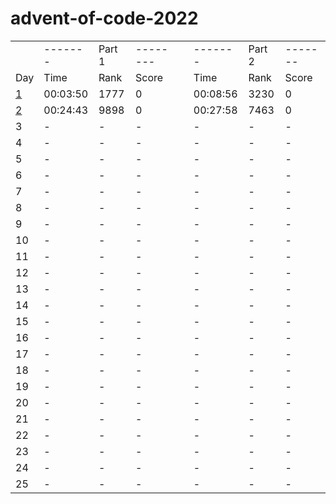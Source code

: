 # advent-of-code-2022
<table>
    <tr>
        <td></td>
        <td>-------</td>
        <td>Part 1</td>
        <td>--------</td>
        <td></td>
        <td>-------</td>
        <td>Part 2</td>
        <td>-------</td>
    </tr>
    <tr>
        <td>Day</td>
        <td>Time</td>
        <td>Rank</td>
        <td>Score</td>
        <td></td>
        <td>Time</td>
        <td>Rank</td>
        <td>Score</td>
    </tr>
    <tr>
        <td><a href="https://github.com/31b4/advent-of-code-2022/blob/main/day01/main.py">1</a></td>
        <td>00:03:50 </td>
        <td>1777</td>
        <td>0</td>
        <td></td>
        <td>00:08:56</td>
        <td>3230</td>
        <td>0</td>
    </tr>
    <tr>
        <td><a href="https://github.com/31b4/advent-of-code-2022/blob/main/day02/main.py">2</a></td>
        <td>00:24:43</td>
        <td>9898</td>
        <td>0</td>
        <td></td>
        <td>00:27:58</td>
        <td>7463</td>
        <td>0</td>
    </tr>
    <tr>
        <td>3</td>
        <td>-</td>
        <td>-</td>
        <td>-</td>
        <td></td>
        <td>-</td>
        <td>-</td>
        <td>-</td>
    </tr>
    <tr>
        <td>4</td>
        <td>-</td>
        <td>-</td>
        <td>-</td>
        <td></td>
        <td>-</td>
        <td>-</td>
        <td>-</td>
    </tr>
    <tr>
        <td>5</td>
        <td>-</td>
        <td>-</td>
        <td>-</td>
        <td></td>
        <td>-</td>
        <td>-</td>
        <td>-</td>
    </tr>
    <tr>
        <td>6</td>
        <td>-</td>
        <td>-</td>
        <td>-</td>
        <td></td>
        <td>-</td>
        <td>-</td>
        <td>-</td>
    </tr>
    <tr>
        <td>7</td>
        <td>-</td>
        <td>-</td>
        <td>-</td>
        <td></td>
        <td>-</td>
        <td>-</td>
        <td>-</td>
    </tr>
    <tr>
        <td>8</td>
        <td>-</td>
        <td>-</td>
        <td>-</td>
        <td></td>
        <td>-</td>
        <td>-</td>
        <td>-</td>
    </tr>
    <tr>
        <td>9</td>
        <td>-</td>
        <td>-</td>
        <td>-</td>
        <td></td>
        <td>-</td>
        <td>-</td>
        <td>-</td>
    </tr>
    <tr>
        <td>10</td>
        <td>-</td>
        <td>-</td>
        <td>-</td>
        <td></td>
        <td>-</td>
        <td>-</td>
        <td>-</td>
    </tr>
    <tr>
        <td>11</td>
        <td>-</td>
        <td>-</td>
        <td>-</td>
        <td></td>
        <td>-</td>
        <td>-</td>
        <td>-</td>
    </tr>
    <tr>
        <td>12</td>
        <td>-</td>
        <td>-</td>
        <td>-</td>
        <td></td>
        <td>-</td>
        <td>-</td>
        <td>-</td>
    </tr>
    <tr>
        <td>13</td>
        <td>-</td>
        <td>-</td>
        <td>-</td>
        <td></td>
        <td>-</td>
        <td>-</td>
        <td>-</td>
    </tr>
    <tr>
        <td>14</td>
        <td>-</td>
        <td>-</td>
        <td>-</td>
        <td></td>
        <td>-</td>
        <td>-</td>
        <td>-</td>
    </tr>
    <tr>
        <td>15</td>
        <td>-</td>
        <td>-</td>
        <td>-</td>
        <td></td>
        <td>-</td>
        <td>-</td>
        <td>-</td>
    </tr>
    <tr>
        <td>16</td>
        <td>-</td>
        <td>-</td>
        <td>-</td>
        <td></td>
        <td>-</td>
        <td>-</td>
        <td>-</td>
    </tr>
    <tr>
        <td>17</td>
        <td>-</td>
        <td>-</td>
        <td>-</td>
        <td></td>
        <td>-</td>
        <td>-</td>
        <td>-</td>
    </tr>
    <tr>
        <td>18</td>
        <td>-</td>
        <td>-</td>
        <td>-</td>
        <td></td>
        <td>-</td>
        <td>-</td>
        <td>-</td>
    </tr>
    <tr>
        <td>19</td>
        <td>-</td>
        <td>-</td>
        <td>-</td>
        <td></td>
        <td>-</td>
        <td>-</td>
        <td>-</td>
    </tr>
    <tr>
        <td>20</td>
        <td>-</td>
        <td>-</td>
        <td>-</td>
        <td></td>
        <td>-</td>
        <td>-</td>
        <td>-</td>
    </tr>
    <tr>
        <td>21</td>
        <td>-</td>
        <td>-</td>
        <td>-</td>
        <td></td>
        <td>-</td>
        <td>-</td>
        <td>-</td>
    </tr>
    <tr>
        <td>22</td>
        <td>-</td>
        <td>-</td>
        <td>-</td>
        <td></td>
        <td>-</td>
        <td>-</td>
        <td>-</td>
    </tr>
    <tr>
        <td>23</td>
        <td>-</td>
        <td>-</td>
        <td>-</td>
        <td></td>
        <td>-</td>
        <td>-</td>
        <td>-</td>
    </tr>
    <tr>
        <td>24</td>
        <td>-</td>
        <td>-</td>
        <td>-</td>
        <td></td>
        <td>-</td>
        <td>-</td>
        <td>-</td>
    </tr>
    <tr>
        <td>25</td>
        <td>-</td>
        <td>-</td>
        <td>-</td>
        <td></td>
        <td>-</td>
        <td>-</td>
        <td>-</td>
    </tr>

</table>
